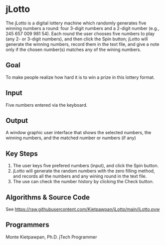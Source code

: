 # jLotto
The jLotto is a digital lottery machine which randomly generates five winning numbers a round: four 3-digit numbers and a 2-digit number (e.g., 245 657 009 981 54). Each round the user chooses five numbers to play (any 2- or 3-digit numbers), and then click the Spin button; jLotto will generate the winning numbers, record them in the text file, and give a note only if the chosen number(s) matches any of the wining numbers.

## Goal
To make people realize how hard it is to win a prize in this lottery format.

## Input
Five numbers entered via the keyboard.

## Output
A window graphic user interface that shows the selected numbers, the winning numbers, and the matched number or numbers (if any)

## Key Steps
1. The user keys five prefered numbers (input), and click the Spin button.
2. jLotto will generate the random numbers with the zero filling method, and records all the numbers and any wining round in the text file.
3. The use can check the number history by clicking the Check button.

## Algorithms & Source Code
See https://raw.githubusercontent.com/Kietpawpan/jLotto/main/jLotto.pyw

## Programmers
Monte Kietpawpan, Ph.D.
jTech Programmer 
